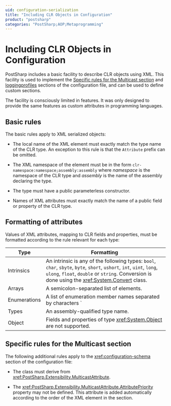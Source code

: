 ```yaml
---
uid: configuration-serialization
title: "Including CLR Objects in Configuration"
product: "postsharp"
categories: "PostSharp;AOP;Metaprogramming"
---
```

# Including CLR Objects in Configuration

PostSharp includes a basic facility to describe CLR objects using XML. This facility is used to implement the [Specific rules for the Multicast section](configuration-schema#multicast) and [loggingprofiles](logging-customizing#editing-a-build-time-configuration) sections of the configuration file, and can be used to define custom sections. 

The facility is consciously limited in features. It was only designed to provide the same features as custom attributes in programming languages.


## Basic rules

The basic rules apply to XML serialized objects:

* The local name of the XML element must exactly match the type name of the CLR type. An exception to this rule is that the `Attribute` prefix can be omitted. 

* The XML namespace of the element must be in the form `clr-namespace:namespace;assembly:assembly` where *namespace* is the namespace of the CLR type and *assembly* is the name of the assembly declaring the type. 

* The type must have a public parameterless constructor.

* Names of XML attributes must exactly match the name of a public field or property of the CLR type.


## Formatting of attributes

Values of XML attributes, mapping to CLR fields and properties, must be formatted according to the rule relevant for each type:

| Type | Formatting |
|------|------------|
| Intrinsics | An intrinsic is any of the following types: `bool`, `char`, `sbyte`, `byte`, `short`, `ushort`, `int`, `uint`, `long`, `ulong`, `float`, `double` or `string`. Conversion is done using the <xref:System.Convert> class.  |
| Arrays | A semicolon-separated list of elements. |
| Enumerations | A list of enumeration member names separated by characters `|` or `+`. Names in the list are combined using the + operator.  |
| Types | An assembly-qualified type name. |
| Object | Fields and properties of type <xref:System.Object> are not supported.  |


## Specific rules for the Multicast section

The following additional rules apply to the <xref:configuration-schema> section of the configuration file: 

* The class must derive from <xref:PostSharp.Extensibility.MulticastAttribute>. 

* The <xref:PostSharp.Extensibility.MulticastAttribute.AttributePriority> property may not be defined. This attribute is added automatically according to the order of the XML element in the section. 


